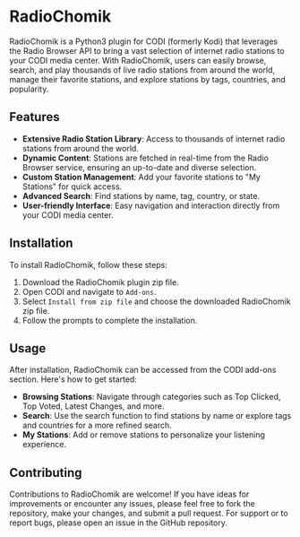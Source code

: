 # RadioChomik

RadioChomik is a Python3 plugin for CODI (formerly Kodi) that leverages the Radio Browser API to bring a vast selection of internet radio stations to your CODI media center. With RadioChomik, users can easily browse, search, and play thousands of live radio stations from around the world, manage their favorite stations, and explore stations by tags, countries, and popularity.

## Features

- **Extensive Radio Station Library**: Access to thousands of internet radio stations from around the world.
- **Dynamic Content**: Stations are fetched in real-time from the Radio Browser service, ensuring an up-to-date and diverse selection.
- **Custom Station Management**: Add your favorite stations to "My Stations" for quick access.
- **Advanced Search**: Find stations by name, tag, country, or state.
- **User-friendly Interface**: Easy navigation and interaction directly from your CODI media center.

## Installation

To install RadioChomik, follow these steps:

1. Download the RadioChomik plugin zip file.
2. Open CODI and navigate to `Add-ons`.
3. Select `Install from zip file` and choose the downloaded RadioChomik zip file.
4. Follow the prompts to complete the installation.

## Usage

After installation, RadioChomik can be accessed from the CODI add-ons section. Here's how to get started:

- **Browsing Stations**: Navigate through categories such as Top Clicked, Top Voted, Latest Changes, and more.
- **Search**: Use the search function to find stations by name or explore tags and countries for a more refined search.
- **My Stations**: Add or remove stations to personalize your listening experience.

## Contributing

Contributions to RadioChomik are welcome! If you have ideas for improvements or encounter any issues, please feel free to fork the repository, make your changes, and submit a pull request. For support or to report bugs, please open an issue in the GitHub repository.
